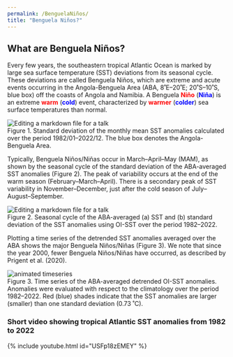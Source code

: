 ```yaml
---
permalink: /BenguelaNiños/
title: "Benguela Niños?"
---
```


## What are Benguela Niños? 
Every few years, the southeastern tropical Atlantic Ocean is marked by large sea surface temperature (SST) deviations from its seasonal cycle. These deviations are called Benguela Niños, which are extreme and acute events occurring in the Angola-Benguela Area (ABA, 8˚E–20˚E; 20˚S–10˚S, blue box) off the coasts of Angola and Namibia. A Benguela <span style="color:red">**Niño**</span> (<span style="color:blue">**Niña**</span>) is an extreme <span style="color:red"> **warm** </span> (<span style="color:blue">**cold**</span>) event, characterized by <span style="color:red">**warmer**</span> (<span style="color:blue">**colder**</span>) sea surface temperatures than normal. 

![Editing a markdown file for a talk](https://raw.githubusercontent.com/aprig/arthurprigent/0fceaec02bea5651dae8e0a31bbc21b5a3605fab/_pages/figure_aba.png)  
Figure 1. Standard deviation of the monthly mean SST anomalies calculated over the period 1982/01–2022/12. The blue box denotes the Angola-Benguela Area. 

Typically, Benguela Niños/Niñas occur in March–April–May (MAM), as shown by the seasonal cycle of the standard deviation of the ABA-averaged SST anomalies (Figure 2). The peak of variability occurs at the end of the warm season (February–March–April). There is a secondary peak of SST variability in November–December, just after the cold season of July–August–September.

![Editing a markdown file for a talk](https://raw.githubusercontent.com/aprig/arthurprigent/master/_pages/figure_seasonal_cycles.png)  
Figure 2. Seasonal cycle of the ABA-averaged (a) SST and (b) standard deviation of the SST anomalies using OI-SST over the period 1982–2022. 

Plotting a time series of the detrended SST anomalies averaged over the ABA shows the major Benguela Niños/Niñas (Figure 3). We note that since the year 2000, fewer Benguela Niños/Niñas have occurred, as described by Prigent et al. (2020).  

![animated timeseries](https://github.com/aprig/arthurprigent/blob/master/_pages/animation_7.gif?raw=true)  
Figure 3. Time series of the ABA-averaged detrended OI-SST anomalies. Anomalies were evaluated with respect to the climatology over the period 1982–2022. Red (blue) shades indicate that the SST anomalies are larger (smaller) than one standard deviation (0.73 ˚C).  

### Short video showing tropical Atlantic SST anomalies from 1982 to 2022  

{% include youtube.html id="USFp18zEMEY" %}
